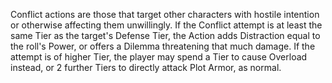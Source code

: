 Conflict actions are those that target other characters with hostile intention or otherwise affecting them unwillingly. If the Conflict attempt is at least the same Tier as the target's Defense Tier, the Action adds Distraction equal to the roll's Power, or offers a Dilemma threatening that much damage. If the attempt is of higher Tier, the player may spend a Tier to cause Overload instead, or 2 further Tiers to directly attack Plot Armor, as normal.